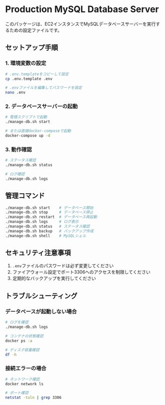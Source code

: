 # Production MySQL Database Server

このパッケージは、EC2インスタンスでMySQLデータベースサーバーを実行するための設定ファイルです。

## セットアップ手順

### 1. 環境変数の設定

```bash
# .env.templateをコピーして設定
cp .env.template .env

# .envファイルを編集してパスワードを設定
nano .env
```

### 2. データベースサーバーの起動

```bash
# 管理スクリプトで起動
./manage-db.sh start

# または直接docker-composeで起動
docker-compose up -d
```

### 3. 動作確認

```bash
# ステータス確認
./manage-db.sh status

# ログ確認
./manage-db.sh logs
```

## 管理コマンド

```bash
./manage-db.sh start    # データベース開始
./manage-db.sh stop     # データベース停止
./manage-db.sh restart  # データベース再起動
./manage-db.sh logs     # ログ表示
./manage-db.sh status   # ステータス確認
./manage-db.sh backup   # バックアップ作成
./manage-db.sh shell    # MySQLシェル
```

## セキュリティ注意事項

1. `.env`ファイルのパスワードは必ず変更してください
2. ファイアウォール設定でポート3306へのアクセスを制限してください
3. 定期的なバックアップを実行してください

## トラブルシューティング

### データベースが起動しない場合
```bash
# ログを確認
./manage-db.sh logs

# コンテナの状態確認
docker ps -a

# ディスク容量確認
df -h
```

### 接続エラーの場合
```bash
# ネットワーク確認
docker network ls

# ポート確認
netstat -tuln | grep 3306
```
